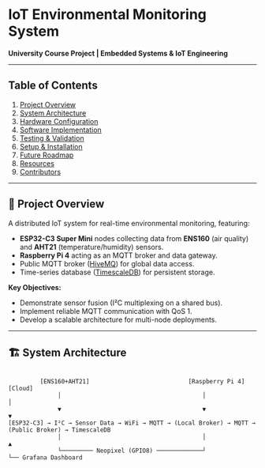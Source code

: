 # IoT Environmental Monitoring System  
**University Course Project | Embedded Systems & IoT Engineering**  

---

## Table of Contents  
1. [Project Overview](#-project-overview)  
2. [System Architecture](#-system-architecture)  
3. [Hardware Configuration](#-hardware-configuration)  
4. [Software Implementation](#-software-implementation)  
5. [Testing & Validation](#-testing--validation)  
6. [Setup & Installation](#-setup--installation)  
7. [Future Roadmap](#-future-roadmap)  
8. [Resources](#-resources)  
9. [Contributors](#-contributors)  

---

## 🎯 Project Overview  
A distributed IoT system for real-time environmental monitoring, featuring:  
- **ESP32-C3 Super Mini** nodes collecting data from **ENS160** (air quality) and **AHT21** (temperature/humidity) sensors.  
- **Raspberry Pi 4** acting as an MQTT broker and data gateway.  
- Public MQTT broker ([HiveMQ](https://www.hivemq.com/public-mqtt-broker/)) for global data access.  
- Time-series database ([TimescaleDB](https://www.timescale.com/)) for persistent storage.  

**Key Objectives:**  
- Demonstrate sensor fusion (I²C multiplexing on a shared bus).  
- Implement reliable MQTT communication with QoS 1.  
- Develop a scalable architecture for multi-node deployments.  

---

## 🏗 System Architecture  
```plaintext
                                                                               
         [ENS160+AHT21]                            [Raspberry Pi 4]          [Cloud]
              │                                        │                       │
              ▼                                        ▼                       ▼
[ESP32-C3] → I²C → Sensor Data → WiFi → MQTT → (Local Broker) → MQTT → (Public Broker) → TimescaleDB
              │                                        │                       ▲
              └───────── Neopixel (GPIO8) ─────────────┘                       └── Grafana Dashboard